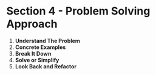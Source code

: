 # Section 4 - Problem Solving Approach 
1. **Understand The Problem** 
2. **Concrete Examples**
3. **Break It Down**
4. **Solve or Simplify**
5. **Look Back and Refactor**

